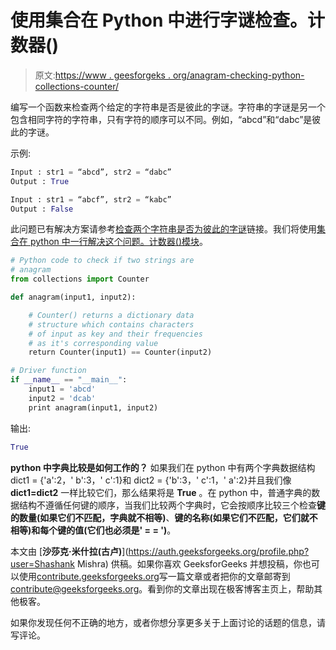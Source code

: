 # 使用集合在 Python 中进行字谜检查。计数器()

> 原文:[https://www . geesforgeks . org/anagram-checking-python-collections-counter/](https://www.geeksforgeeks.org/anagram-checking-python-collections-counter/)

编写一个函数来检查两个给定的字符串是否是彼此的字谜。字符串的字谜是另一个包含相同字符的字符串，只有字符的顺序可以不同。例如，“abcd”和“dabc”是彼此的字谜。

示例:

```py
Input : str1 = “abcd”, str2 = “dabc”
Output : True

Input : str1 = “abcf”, str2 = “kabc”
Output : False

```

此问题已有解决方案请参考[检查两个字符串是否为彼此的字谜](https://www.geeksforgeeks.org/check-whether-two-strings-are-anagram-of-each-other/)链接。我们将使用[集合在 python 中一行解决这个问题。计数器()模块](https://www.geeksforgeeks.org/count-frequencies-elements-array-python-using-collections-module/)。

```py
# Python code to check if two strings are
# anagram
from collections import Counter

def anagram(input1, input2):

    # Counter() returns a dictionary data
    # structure which contains characters 
    # of input as key and their frequencies
    # as it's corresponding value
    return Counter(input1) == Counter(input2)

# Driver function
if __name__ == "__main__":
    input1 = 'abcd'
    input2 = 'dcab'
    print anagram(input1, input2)
```

输出:

```py
True

```

**python 中字典比较是如何工作的？**
如果我们在 python 中有两个字典数据结构 dict1 = {'a':2，' b':3，' c':1}和 dict2 = {'b':3，' c':1，' a':2}并且我们像 **dict1=dict2** 一样比较它们，那么结果将是 **True** 。在 python 中，普通字典的数据结构不遵循任何键的顺序，当我们比较两个字典时，它会按顺序比较三个检查**键的数量(如果它们不匹配，字典就不相等)**、**键的名称(如果它们不匹配，它们就不相等)**和每个键的**值(它们也必须是' = = ')**。

本文由 [**沙莎克·米什拉(古卢)**](https://auth.geeksforgeeks.org/profile.php?user=Shashank Mishra) 供稿。如果你喜欢 GeeksforGeeks 并想投稿，你也可以使用[contribute.geeksforgeeks.org](http://www.contribute.geeksforgeeks.org)写一篇文章或者把你的文章邮寄到 contribute@geeksforgeeks.org。看到你的文章出现在极客博客主页上，帮助其他极客。

如果你发现任何不正确的地方，或者你想分享更多关于上面讨论的话题的信息，请写评论。